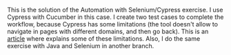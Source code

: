 This is the solution of the Automation with Selenium/Cypress exercise. I use Cypress with Cucumber in this case. I create two test cases to complete the workflow, because Cypress has some limitations (the tool doesn't allow to navigate in pages with different domains, and then go back). This is an [article](https://docs.cypress.io/guides/references/trade-offs#Same-origin) where explains some of these limitations.
Also, I do the same exercise with Java and Selenium in another branch.
